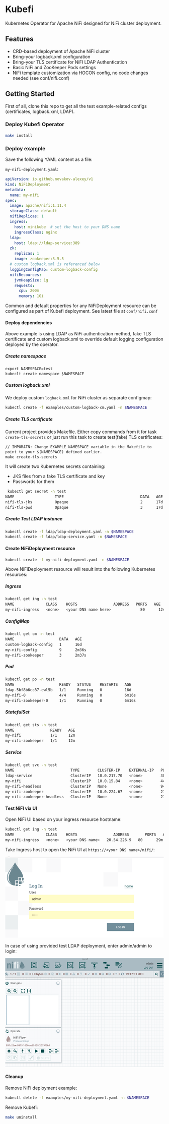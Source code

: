 # Kubefi

Kubernetes Operator for Apache NiFi designed for NiFi cluster deployment.

## Features

- CRD-based deployment of Apache NiFi cluster
- Bring-your logback.xml configuration
- Bring-your TLS certificate for NiFI LDAP Authentication  
- Basic NiFi and ZooKeeper Pods settings
- NiFi template customization via HOCON config, no code changes needed (see conf/nifi.conf)

## Getting Started

First of all, clone this repo to get all the test example-related configs (certificates, logback.xml, LDAP).

### Deploy Kubefi Operator

```bash
make install
```

### Deploy example

Save the following YAML content as a file:

`my-nifi-deployment.yaml`:

```yaml
apiVersion: io.github.novakov-alexey/v1
kind: NiFiDeployment
metadata:
  name: my-nifi
spec:
  image: apache/nifi:1.11.4
  storageClass: default
  nifiReplicas: 1
  ingress: 
    host: minikube  # set the host to your DNS name 
    ingressClass: nginx 
  ldap:
    host: ldap://ldap-service:389
  zk:
    replicas: 1
    image: zookeeper:3.5.5
  # custom logback.xml is referenced below
  loggingConfigMap: custom-logback-config
  nifiResources:
    jvmHeapSize: 1g
    requests:
      cpu: 200m
      memory: 1Gi
```

Common and default properties for any NiFiDeployment resource can be configured as part of
Kubefi deployment. See latest file at `conf/nifi.conf`

#### Deploy dependencies

Above example is using LDAP as NiFi authentication method, fake TLS certificate 
and custom logback.xml to override default logging configuration deployed by the operator.

##### Create namespace

```
export NAMESPACE=test
kubeclt create namespace $NAMESPACE
```

##### Custom logback.xml

We deploy custom `logback.xml` for NiFi cluster as separate configmap:

```bash
kubectl create -f examples/custom-logback-cm.yaml -n $NAMESPACE
```

##### Create TLS certificate

Current project provides Makefile. 
Either copy commands from it for task `create-tls-secrets` or just run this task to create
test(fake) TLS certificates:

```
// IMPORATN: Change EXAMPLE_NAMESPACE variable in the Makefile to point to your $(NAMESPACE) defined earlier. 
make create-tls-secrets
```
It will create two Kubernetes secrets containing:
 - JKS files from a fake TLS certificate and key
 - Passwords for them  

```bash
 kubectl get secret -n test                                                                                                                                                       1 ↵  5788  20:14:24 
NAME                  TYPE                                  DATA   AGE
nifi-tls-jks          Opaque                                2      17d
nifi-tls-pwd          Opaque                                3      17d
```

##### Create Test LDAP instance

```bash
kubectl create -f ldap/ldap-deployment.yaml -n $NAMESPACE
kubectl create -f ldap/ldap-service.yaml -n $NAMESPACE
```

#### Create NiFiDeployment resource

```bash
kubectl create -f my-nifi-deployment.yaml -n $NAMESPACE
```

Above NiFiDeployment resource will result into the following Kubernetes resources:

##### Ingress

```bash
kubectl get ing -n test                                                                                                                                                                5780  19:52:20 
NAME              CLASS    HOSTS                ADDRESS   PORTS   AGE
my-nifi-ingress   <none>   <your DNS name here>             80      12s
```

##### ConfigMap

```bash
kubectl get cm -n test                                                                                                                                                           1 ↵  5783  19:54:47 
NAME                    DATA   AGE
custom-logback-config   1      16d
my-nifi-config          9      2m36s
my-nifi-zookeeper       3      2m37s
```

##### Pod

```bash
kubectl get po -n test                                                                                                                                                                 5784  19:54:51 
NAME                    READY   STATUS    RESTARTS   AGE
ldap-5bf8b6cc87-cwl5b   1/1     Running   0          16d
my-nifi-0               4/4     Running   0          6m16s
my-nifi-zookeeper-0     1/1     Running   0          6m16s
```

##### StatefulSet

```bash
kubectl get sts -n test                                                                                                                                                                5785  19:58:32 
NAME                READY   AGE
my-nifi             1/1     12m
my-nifi-zookeeper   1/1     12m
```

##### Service

```bash
kubectl get svc -n test                                                                                                                                                                5786  20:05:35 
NAME                         TYPE        CLUSTER-IP    EXTERNAL-IP   PORT(S)                      AGE
ldap-service                 ClusterIP   10.0.217.70   <none>        389/TCP,636/TCP              16d
my-nifi                      ClusterIP   10.0.15.84    <none>        443/TCP                      13m
my-nifi-headless             ClusterIP   None          <none>        9443/TCP,11443/TCP           13m
my-nifi-zookeeper            ClusterIP   10.0.224.67   <none>        2181/TCP                     13m
my-nifi-zookeeper-headless   ClusterIP   None          <none>        2181/TCP,3888/TCP,2888/TCP   13m
```

#### Test NiFI via UI

Open NiFi UI based on your ingress resource hostname:

```bash
kubectl get ing -n test                                                                                                                                                                5789  20:21:20 
NAME              CLASS    HOSTS                ADDRESS       PORTS   AGE
my-nifi-ingress   <none>   <your DNS name>   20.54.226.9   80      29m
```

Take Ingress host to open the NiFi UI at `https://<your DNS name>/nifi/`:

![NiFi Login Page](docs/images/nifi-ui-ldap-auth.png)

In case of using provided test LDAP deployment, enter admin/admin to login:

![NiFi Loggged in](docs/images/nifi-ui-logged-in.png)

#### Cleanup

Remove NiFi deployment example:

```bash
kubectl delete -f examples/my-nifi-deployment.yaml -n $NAMESPACE
```

Remove Kubefi:

```bash
make uninstall
```